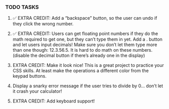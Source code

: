 ### TODO TASKS

1. ✅ EXTRA CREDIT: Add a “backspace” button, so the user can undo if they click the wrong number. 

2. ✅ EXTRA CREDIT: Users can get floating point numbers if they do the math required to get one, but they can’t type them in yet. Add a . button and let users input decimals! Make sure you don’t let them type more than one though: 12.3.56.5. It is hard to do math on these numbers. (disable the decimal button if there’s already one in the display)

3. EXTRA CREDIT: Make it look nice! This is a great project to practice your CSS skills. At least make the operations a different color from the keypad buttons.

4. Display a snarky error message if the user tries to divide by 0… don’t let it crash your calculator!

5. EXTRA CREDIT: Add keyboard support!
